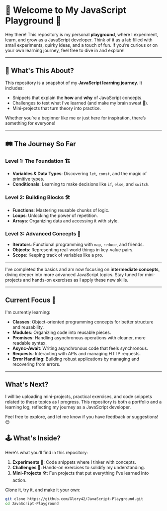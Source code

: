 # 🌟 Welcome to My JavaScript Playground 🎨

Hey there! This repository is my personal **playground**, where I experiment, learn, and grow as a JavaScript developer. Think of it as a lab filled with small experiments, quirky ideas, and a touch of fun. If you’re curious or on your own learning journey, feel free to dive in and explore!  

---

## 🧠 What's This About?

This repository is a snapshot of my **JavaScript learning journey**. It includes:  
- Snippets that explain the **how** and **why** of JavaScript concepts.  
- Challenges to test what I’ve learned (and make my brain sweat 🧗).  
- Mini-projects that turn theory into practice.  

Whether you’re a beginner like me or just here for inspiration, there’s something for everyone!  

---

## 🛤️ The Journey So Far  

### **Level 1: The Foundation** 🏗️  
- **Variables & Data Types**: Discovering `let`, `const`, and the magic of primitive types.  
- **Conditionals**: Learning to make decisions like `if`, `else`, and `switch`.  

### **Level 2: Building Blocks** 🛠️  
- **Functions**: Mastering reusable chunks of logic.  
- **Loops**: Unlocking the power of repetition.  
- **Arrays**: Organizing data and accessing it with style.  

### **Level 3: Advanced Concepts** 🚀  
- **Iterators**: Functional programming with `map`, `reduce`, and friends.  
- **Objects**: Representing real-world things in key-value pairs.  
- **Scope**: Keeping track of variables like a pro.  

---
I've completed the basics and am now focusing on **intermediate concepts**, diving deeper into more advanced JavaScript topics. Stay tuned for mini-projects and hands-on exercises as I apply these new skills.

---

## Current Focus 🌟  
I'm currently learning:  
- **Classes**: Object-oriented programming concepts for better structure and reusability.  
- **Modules**: Organizing code into reusable pieces.  
- **Promises**: Handling asynchronous operations with cleaner, more readable syntax.  
- **Async-Await**: Writing asynchronous code that feels synchronous.  
- **Requests**: Interacting with APIs and managing HTTP requests.  
- **Error Handling**: Building robust applications by managing and recovering from errors.  

---

## What's Next?  
I will be uploading mini-projects, practical exercises, and code snippets related to these topics as I progress. This repository is both a portfolio and a learning log, reflecting my journey as a JavaScript developer.  

Feel free to explore, and let me know if you have feedback or suggestions! 😊  

## 🕹️ What's Inside?  

Here's what you'll find in this repository:  
1. **Experiments** 🧪: Code snippets where I tinker with concepts.  
2. **Challenges** 🎯: Hands-on exercises to solidify my understanding.  
3. **Mini-Projects** 🛠️: Fun projects that put everything I’ve learned into action.  

Clone it, try it, and make it your own:  

```bash
git clone https://github.com/Glory42/JavaScript-Playground.git
cd JavaScript-Playground
